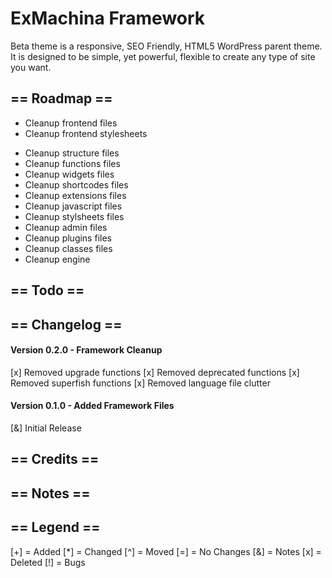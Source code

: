 ExMachina Framework
===================
Beta theme is a responsive, SEO Friendly, HTML5 WordPress parent theme. It is designed to be simple, yet powerful, flexible to create any type of site you want.

== Roadmap ==
-------------
- Cleanup frontend files
- Cleanup frontend stylesheets
+ Cleanup structure files
+ Cleanup functions files
+ Cleanup widgets files
+ Cleanup shortcodes files
+ Cleanup extensions files
+ Cleanup javascript files
+ Cleanup stylsheets files
+ Cleanup admin files
+ Cleanup plugins files
+ Cleanup classes files
+ Cleanup engine


== Todo ==
----------

== Changelog ==
---------------
#### Version 0.2.0 - Framework Cleanup
[x] Removed upgrade functions
[x] Removed deprecated functions
[x] Removed superfish functions
[x] Removed language file clutter

#### Version 0.1.0 - Added Framework Files
[&] Initial Release

== Credits ==
-------------

== Notes ==
-----------

== Legend ==
------------
[+] = Added
[*] = Changed
[^] = Moved
[=] = No Changes
[&] = Notes
[x] = Deleted
[!] = Bugs
